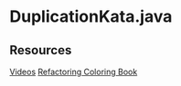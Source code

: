 # DuplicationKata.java


## Resources
[Videos](https://www.youtube.com/watch?v=zAqv7jyd6nw&list=PLb4ON7iRsxZPj-xXfFLPCkQknE9rIMK1q)
[Refactoring Coloring Book](https://github.com/LearnWithLlew/DuplicationColoringBook)